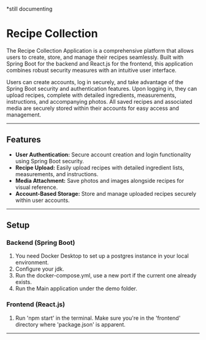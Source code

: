 *still documenting
# Recipe Collection

The Recipe Collection Application is a comprehensive platform that allows users to create, store, and manage their recipes seamlessly. Built with Spring Boot for the backend and React.js for the frontend, this application combines robust security measures with an intuitive user interface.

Users can create accounts, log in securely, and take advantage of the Spring Boot security and authentication features. Upon logging in, they can upload recipes, complete with detailed ingredients, measurements, instructions, and accompanying photos. All saved recipes and associated media are securely stored within their accounts for easy access and management.

---

## Features
- **User Authentication:** Secure account creation and login functionality using Spring Boot security.
- **Recipe Upload:** Easily upload recipes with detailed ingredient lists, measurements, and instructions.
- **Media Attachment:** Save photos and images alongside recipes for visual reference.
- **Account-Based Storage:** Store and manage uploaded recipes securely within user accounts.

---

## Setup
### Backend (Spring Boot)
1. You need Docker Desktop to set up a postgres instance in your local environment.
2. Configure your jdk.
3. Run the docker-compose.yml, use a new port if the current one already exists.
4. Run the Main application under the demo folder. 

### Frontend (React.js)
1. Run 'npm start' in the terminal. Make sure you're in the 'frontend' directory where 'package.json' is apparent. 

---
